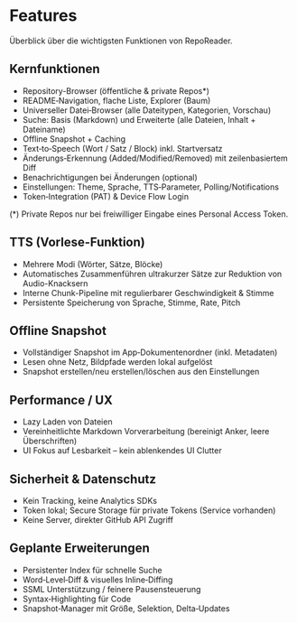 # Features

Überblick über die wichtigsten Funktionen von RepoReader.

## Kernfunktionen
- Repository-Browser (öffentliche & private Repos*)
- README‑Navigation, flache Liste, Explorer (Baum)
- Universeller Datei‑Browser (alle Dateitypen, Kategorien, Vorschau)
- Suche: Basis (Markdown) und Erweiterte (alle Dateien, Inhalt + Dateiname)
- Offline Snapshot + Caching
- Text‑to‑Speech (Wort / Satz / Block) inkl. Startversatz
- Änderungs‑Erkennung (Added/Modified/Removed) mit zeilenbasiertem Diff
- Benachrichtigungen bei Änderungen (optional)
- Einstellungen: Theme, Sprache, TTS‑Parameter, Polling/Notifications
- Token‑Integration (PAT) & Device Flow Login

(*) Private Repos nur bei freiwilliger Eingabe eines Personal Access Token.

## TTS (Vorlese-Funktion)
- Mehrere Modi (Wörter, Sätze, Blöcke)
- Automatisches Zusammenführen ultrakurzer Sätze zur Reduktion von Audio-Knacksern
- Interne Chunk-Pipeline mit regulierbarer Geschwindigkeit & Stimme
- Persistente Speicherung von Sprache, Stimme, Rate, Pitch

## Offline Snapshot
- Vollständiger Snapshot im App‑Dokumentenordner (inkl. Metadaten)
- Lesen ohne Netz, Bildpfade werden lokal aufgelöst
- Snapshot erstellen/neu erstellen/löschen aus den Einstellungen

## Performance / UX
- Lazy Laden von Dateien
- Vereinheitlichte Markdown Vorverarbeitung (bereinigt Anker, leere Überschriften)
- UI Fokus auf Lesbarkeit – kein ablenkendes UI Clutter

## Sicherheit & Datenschutz
- Kein Tracking, keine Analytics SDKs
- Token lokal; Secure Storage für private Tokens (Service vorhanden)
- Keine Server, direkter GitHub API Zugriff

## Geplante Erweiterungen
- Persistenter Index für schnelle Suche
- Word‑Level‑Diff & visuelles Inline‑Diffing
- SSML Unterstützung / feinere Pausensteuerung
- Syntax‑Highlighting für Code
- Snapshot‑Manager mit Größe, Selektion, Delta‑Updates
